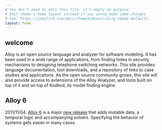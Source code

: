 ```yaml
---
# You don't need to edit this file, it's empty on purpose.
# Edit theme's home layout instead if you wanna make some changes
# See: https://jekyllrb.com/docs/themes/#overriding-theme-defaults
layout: home
---
```


## welcome

Alloy is an open source language and analyzer for software modeling. It has been used in a wide range of applications, from finding holes in security mechanisms to designing telephone switching networks. This site provides language documentation, tool downloads, and a repository of links to case studies and applications. As the open source community grows, this site will also provide access to extensions of the Alloy Analyzer, and tools built on top of it and on top of Kodkod, its model finding engine.


## Alloy 6

2011/11/04. [Alloy 6](alloy6.html) is a major [new release](https://alloytools.org/download.html) that adds mutable data, a temporal logic and accompanying solvers. Specifying the behavior of systems gets easier in many cases.

